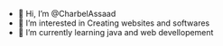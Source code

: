 - 👋 Hi, I’m @CharbelAssaad
- 👀 I’m interested in Creating websites and softwares
- 🌱 I’m currently learning java and web devellopement


<!---
CharbelAssaad/CharbelAssaad is a ✨ special ✨ repository because its `README.md` (this file) appears on your GitHub profile.
You can click the Preview link to take a look at your changes.
--->
